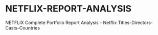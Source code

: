 # NETFLIX-REPORT-ANALYSIS
NETFLIX Complete Portfolio Report Analysis - Netflix Titles-Directors-Casts-Countries
